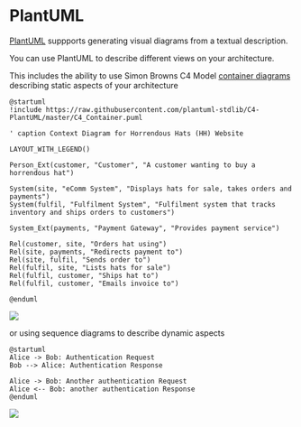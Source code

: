 # PlantUML

[PlantUML](https://plantuml.com/) suppports generating visual diagrams from a textual description.

You can use PlantUML to describe different views on your architecture. 

This includes the ability to use Simon Browns C4 Model [container diagrams](https://github.com/mattjhayes/PlantUML-Examples/tree/master/docs/Examples) describing static aspects of your architecture

```plantuml
@startuml
!include https://raw.githubusercontent.com/plantuml-stdlib/C4-PlantUML/master/C4_Container.puml

' caption Context Diagram for Horrendous Hats (HH) Website

LAYOUT_WITH_LEGEND()

Person_Ext(customer, "Customer", "A customer wanting to buy a horrendous hat")

System(site, "eComm System", "Displays hats for sale, takes orders and payments")
System(fulfil, "Fulfilment System", "Fulfilment system that tracks inventory and ships orders to customers")

System_Ext(payments, "Payment Gateway", "Provides payment service") 

Rel(customer, site, "Orders hat using")
Rel(site, payments, "Redirects payment to")
Rel(site, fulfil, "Sends order to")
Rel(fulfil, site, "Lists hats for sale")
Rel(fulfil, customer, "Ships hat to")
Rel(fulfil, customer, "Emails invoice to")

@enduml
```

![](https://github.com/mattjhayes/PlantUML-Examples/blob/master/docs/Examples/c4-container-diagram.png?raw=true)

or using sequence diagrams to describe dynamic aspects

```plantuml
@startuml
Alice -> Bob: Authentication Request
Bob --> Alice: Authentication Response

Alice -> Bob: Another authentication Request
Alice <-- Bob: another authentication Response
@enduml
```

![](https://plantuml.com/imgw/img-92e11c6fdd415c34384b719e0ae57036.png)